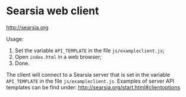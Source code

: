 Searsia web client
==================
http://searsia.org

Usage:

1. Set the variable `API_TEMPLATE` in the file `js/exampleclient.js`;
2. Open `index.html` in a web browser;
3. Done.

The client will connect to a Searsia server that is set in the
variable `API_TEMPLATE` in the file `js/exampleclient.js`. Examples
of server API templates can be find under:
http://searsia.org/start.html#clientoptions
